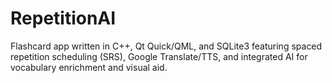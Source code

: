 # RepetitionAI

Flashcard app written in C++, Qt Quick/QML, and SQLite3 featuring spaced
repetition scheduling (SRS), Google Translate/TTS, and integrated AI for
vocabulary enrichment and visual aid.
